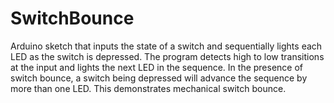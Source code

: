 # SwitchBounce
Arduino sketch that inputs the state of a switch and sequentially lights each LED as the switch is depressed. The program detects high to low transitions at the input and lights the next LED in the sequence. In the presence of switch bounce, a switch being depressed will advance the sequence by more than one LED. This demonstrates mechanical switch bounce.
